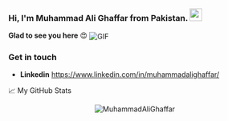 ### Hi, I'm Muhammad Ali Ghaffar from Pakistan. <img src="https://media.giphy.com/media/hvRJCLFzcasrR4ia7z/giphy.gif" width="25px">

**Glad to see you here** :heart_eyes:
<img align="center" alt="GIF" src="https://github.com/abhisheknaiidu/abhisheknaiidu/blob/master/code.gif?raw=true" />
### Get in touch
* **Linkedin** https://www.linkedin.com/in/muhammadalighaffar/

📈 My GitHub Stats

<p align="center"> <img src="https://github-readme-stats.vercel.app/api?username=abhisheknaiidu&show_icons=true&theme=gotham" alt="MuhammadAliGhaffar" />
